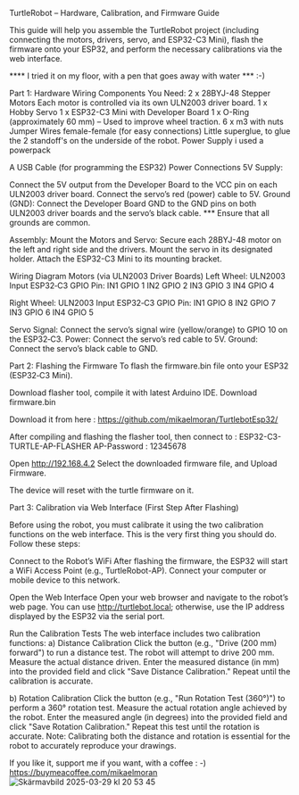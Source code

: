 TurtleRobot –  Hardware, Calibration, and Firmware Guide
 
This guide will help you assemble the TurtleRobot project (including connecting the motors, drivers, servo, and ESP32-C3 Mini), flash the firmware onto your ESP32, and perform the necessary calibrations via the web interface. 

**** I tried it on my floor, with a pen that goes away with water *** :-) 

 
Part 1: Hardware Wiring
Components You Need:
2 x 28BYJ-48 Stepper Motors Each motor is controlled via its own ULN2003 driver board.
1 x Hobby Servo
1 x ESP32-C3 Mini with Developer Board
1 x O-Ring (approximately 60 mm) – Used to improve wheel traction.
6 x m3 with nuts
Jumper Wires female-female (for easy connections)
Little superglue, to glue the 2 standoff's on the underside of the robot. 
Power Supply  i used a powerpack 

A USB Cable (for programming the ESP32) Power Connections 5V Supply:

Connect the 5V output from the Developer Board to the VCC pin on each ULN2003 driver board.
Connect the servo’s red (power) cable to 5V. Ground (GND): Connect the Developer Board GND to the GND
pins on both ULN2003 driver boards and the servo’s black cable. 
*** Ensure that all grounds are common.
 
Assembly:
Mount the Motors and Servo: Secure each 28BYJ-48 motor on the left and right side and the drivers. 
Mount the servo in its designated holder. Attach the ESP32-C3 Mini to its mounting bracket.
 
Wiring Diagram Motors (via ULN2003 Driver Boards)
Left Wheel: ULN2003 Input ESP32‑C3 GPIO Pin:
IN1 GPIO 1
IN2 GPIO 2
IN3 GPIO 3
IN4 GPIO 4
 
Right Wheel: ULN2003 Input ESP32‑C3 GPIO Pin:
IN1 GPIO 8 
IN2 GPIO 7 
IN3 GPIO 6 
IN4 GPIO 5
 
Servo Signal: Connect the servo’s signal wire (yellow/orange) to GPIO 10 on the ESP32‑C3.
Power: Connect the servo’s red cable to 5V. Ground: Connect the servo’s black cable to GND.
 
Part 2: Flashing the Firmware To flash the firmware.bin file onto your ESP32 (ESP32‑C3 Mini).
 
Download flasher tool, compile it with latest Arduino IDE.
Download firmware.bin

Download it from here : https://github.com/mikaelmoran/TurtlebotEsp32/


After compiling and flashing the flasher tool, then connect to :
ESP32-C3-TURTLE-AP-FLASHER
AP-Password : 12345678
 
Open http://192.168.4.2
Select the downloaded firmware file, and Upload Firmware.

The device will reset with the turtle firmware on it.

 
 
Part 3: Calibration via Web Interface (First Step After Flashing)
 
Before using the robot, you must calibrate it using the two calibration functions on the web interface.
This is the very first thing you should do. Follow these steps:
 
Connect to the Robot’s WiFi After flashing the firmware, the ESP32 will start a WiFi Access Point (e.g., TurtleRobot-AP).
Connect your computer or mobile device to this network.
 
Open the Web Interface Open your web browser and navigate to the robot’s web page.
You can use http://turtlebot.local; otherwise, use the IP address displayed by the ESP32 via the serial port.
 
Run the Calibration Tests The web interface includes two calibration functions:
a) Distance Calibration Click the button (e.g., "Drive (200 mm) forward") to run a distance test.
The robot will attempt to drive 200 mm. Measure the actual distance driven.
Enter the measured distance (in mm) into the provided field and click "Save Distance Calibration." Repeat until the calibration is accurate.
 
 
b) Rotation Calibration Click the button (e.g., "Run Rotation Test (360°)") to perform a 360° rotation test. Measure the actual rotation angle achieved by the robot. Enter the measured angle (in degrees) into the provided field and click "Save Rotation Calibration." Repeat this test until the rotation is accurate. Note: Calibrating both the distance and rotation is essential for the robot to accurately reproduce your drawings.


If you like it, support me if you want, with a coffee : -) https://buymeacoffee.com/mikaelmoran
![Skärmavbild 2025-03-29 kl  20 53 45](https://github.com/user-attachments/assets/d4c4d2f7-8d5c-4dee-a8cb-1bc66fa5a35a)
